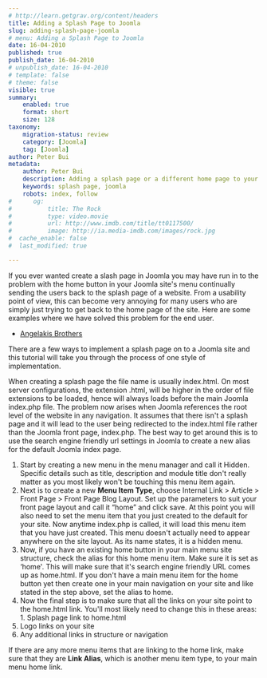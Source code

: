 ```yaml
---
# http://learn.getgrav.org/content/headers
title: Adding a Splash Page to Joomla
slug: adding-splash-page-joomla
# menu: Adding a Splash Page to Joomla
date: 16-04-2010
published: true
publish_date: 16-04-2010
# unpublish_date: 16-04-2010
# template: false
# theme: false
visible: true
summary:
    enabled: true
    format: short
    size: 128
taxonomy:
    migration-status: review
    category: [Joomla]
    tag: [Joomla]
author: Peter Bui
metadata:
    author: Peter Bui
    description: Adding a splash page or a different home page to your Joomla website
    keywords: splash page, joomla
    robots: index, follow
#      og:
#          title: The Rock
#          type: video.movie
#          url: http://www.imdb.com/title/tt0117500/
#          image: http://ia.media-imdb.com/images/rock.jpg
#  cache_enable: false
#  last_modified: true

---
```


If you ever wanted create a slash page in Joomla you may have run in to the problem with the home button in your Joomla site's menu continually sending the users back to the splash page of a website. From a usability point of view, this can become very annoying for many users who are simply just trying to get back to the home page of the site. Here are some examples where we have solved this problem for the end user.

- [Angelakis Brothers](http://www.angelakis.com.au "link to Angelakis Brother's splash page")

There are a few ways to implement a splash page on to a Joomla site and this tutorial will take you through the process of one style of implementation.

When creating a splash page the file name is usually index.html. On most server configurations, the extension .html, will be higher in the order of file extensions to be loaded, hence will always loads before the main Joomla index.php file. The problem now arises when Joomla references the root level of the website in any navigation. It assumes that there isn't a splash page and it will lead to the user being redirected to the index.html file rather than the Joomla front page, index.php. The best way to get around this is to use the search engine friendly url settings in Joomla to create a new alias for the default Joomla index page.

1. Start by creating a new menu in the menu manager and call it Hidden. Specific details such as title, description and module title don't really matter as you most likely won't be touching this menu item again.
2. Next is to create a new **Menu Item Type**, choose Internal Link > Article > Front Page > Front Page Blog Layout. Set up the parameters to suit your front page layout and call it “home” and click save. At this point you will also need to set the menu item that you just created to the default for your site. Now anytime index.php is called, it will load this menu item that you have just created. This menu doesn't actually need to appear anywhere on the site layout. As its name states, it is a hidden menu.
3. Now, if you have an existing home button in your main menu site structure, check the alias for this home menu item. Make sure it is set as ‘home'. This will make sure that it's search engine friendly URL comes up as home.html. If you don't have a main menu item for the home button yet then create one in your main navigation on your site and like stated in the step above, set the alias to home.
4. Now the final step is to make sure that all the links on your site point to the home.html link. You'll most likely need to change this in these areas: 1. Splash page link to home.html
2. Logo links on your site
3. Any additional links in structure or navigation

If there are any more menu items that are linking to the home link, make sure that they are **Link Alias**, which is another menu item type, to your main menu home link.